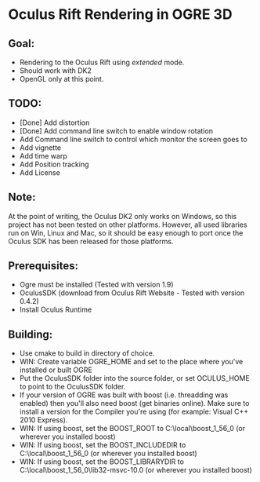 Oculus Rift Rendering in OGRE 3D
================================

Goal:
-------------

- Rendering to the Oculus Rift using _extended_ mode.
- Should work with DK2
- OpenGL only at this point.

TODO:
-------------

- [Done] Add distortion
- [Done] Add command line switch to enable window rotation
- Add Command line switch to control which monitor the screen goes to
- Add vignette
- Add time warp
- Add Position tracking
- Add License

Note:
-------------

At the point of writing, the Oculus DK2 only works on Windows, so this project has not been tested
on other platforms. However, all used libraries run on Win, Linux and Mac, so it should be easy enough to
port once the Oculus SDK has been released for those platforms.


Prerequisites:
-------------

- Ogre must be installed (Tested with version 1.9)
- OculusSDK (download from Oculus Rift Website - Tested with version 0.4.2)
- Install Oculus Runtime

Building:
-------------

- Use cmake to build in directory of choice.
- WIN: Create variable OGRE_HOME and set to the place where you've installed or built OGRE
- Put the OculusSDK folder into the source folder, or set OCULUS_HOME to point to the OculusSDK folder.
- If your version of OGRE was built with boost (i.e. threadding was enabled) then you'll also need boost (get binaries online). Make sure to install a version for the Compiler you're using (for example: Visual C++ 2010 Express).
- WIN: If using boost, set the BOOST_ROOT to C:\local\boost_1_56_0 (or wherever you installed boost)
- WIN: If using boost, set the BOOST_INCLUDEDIR to C:\local\boost_1_56_0 (or wherever you installed boost)
- WIN: If using boost, set the BOOST_LIBRARYDIR to C:\local\boost_1_56_0\lib32-msvc-10.0 (or wherever you installed boost)
